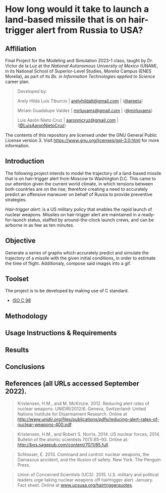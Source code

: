 # How long would it take to launch a land-based missile that is on hair-trigger alert from Russia to USA?
## Affiliation

Final Project for the Modeling and Simulation 2023-1 class, taught by Dr. Victor de la Luz at the _National Autonomous University of Mexico_ (UNAM), in its  National School of Superior-Level Studies, _Morelia_ Campus (ENES Morelia), as part of its _Bs. in Information Technologies applied to Science_ career plan.

> Developed by:
>
> Arely Hilda Luis Tiburcio  | arelyhildalt@gmail.com | ([@areelu](https://github.com/areelu))
> 
> Miriam Guadalupe Valdez | mirluvams@gmail.com | ([@mirluvams](https://github.com/mirluvams))
> 
> Luis Aarón Nieto Cruz | aaronnicruz@gmail.com | ([@LuisAaronNietoCruz](https://github.com/LuisAaronNietoCruz))

The contents of this repository are licensed under the GNU General Public License version 3. Visit https://www.gnu.org/licenses/gpl-3.0.html for more information.


## Introduction
The following project intends to model the trajectory of a land-based missile that is on hair-trigger alert from Moscow to Washington D.C. This came to our attention given the current world climate, in which tensions between both countries are on the rise, therefore creating a need to accurately predict an offensive maneuver on behalf of Russia to provide preventive strategies.  

_Hair-trigger alert:_ is a US military policy that enables the rapid launch of nuclear weapons. Missiles on hair-trigger alert are maintained in a ready-for-launch status, staffed by around-the-clock launch crews, and can be airborne in as few as ten minutes.

## Objective
Generate a series of graphs which accurately predict and simulate the trajectory of a missile with the given initial conditions, in order to estimate the time of flight. Additionaly, compose said images into a gif.


## Toolset
The project is to be developed by making use of C standard.
* [ISO C 98](https://www.iso.org/standards.html)

## Methodology

## Usage Instructions & Requirements

## Results

## Conclusions

## References (all URLs accessed September 2022).

> Kristensen, H.M., and M. McKinzie. 2012. Reducing alert rates of
> nuclear weapons. UNIDIR/2012/6. Geneva,
> Switzerland: United Nations Institute for Disarmament
> Research. Online at
> http://www.unidir.org/files/publications/pdfs/reducing-alert-rates-of-nuclear-weapons-400.pdf.

> Kristensen, H.M., and Robert S. Norris. 2014. US nuclear forces,
> 2014. Bulletin of the atomic scientists 70(1):85–93.
> Online at: http://bos.sagepub.com/content/70/1/85.full.

> Schlosser, E. 2013. Command and control: nuclear weapons, the
> Damascus accident, and the illusion of safety. New York:
> The Penguin Press.

> Union of Concerned Scientists (UCS). 2015. U.S. military and
> political leaders urge taking nuclear weapons off hairtrigger alert. January. Fact sheet. Online at
> www.ucsusa.org/hairtriggerquotes.


